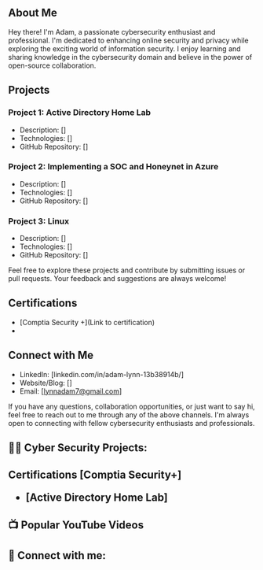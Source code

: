 ## About Me
Hey there! I'm Adam, a passionate cybersecurity enthusiast and professional. I'm dedicated to enhancing online security and privacy while exploring the exciting world of information security. I enjoy learning and sharing knowledge in the cybersecurity domain and believe in the power of open-source collaboration.

## Projects

### Project 1: Active Directory Home Lab
- Description: []
- Technologies: []
- GitHub Repository: []

### Project 2: Implementing a SOC and Honeynet in Azure
- Description: []
- Technologies: []
- GitHub Repository: []

### Project 3: Linux 
- Description: []
- Technologies: []
- GitHub Repository: []

Feel free to explore these projects and contribute by submitting issues or pull requests. Your feedback and suggestions are always welcome!

## Certifications

- [Comptia Security +](Link to certification)
- 
## Connect with Me

- LinkedIn: [linkedin.com/in/adam-lynn-13b38914b/]
- Website/Blog: []
- Email: [lynnadam7@gmail.com]

If you have any questions, collaboration opportunities, or just want to say hi, feel free to reach out to me through any of the above channels. I'm always open to connecting with fellow cybersecurity enthusiasts and professionals.



<h2>👨‍💻 Cyber Security Projects:</h2>
  
  <h2> Certifications</n2>
 [Comptia Security+]
  
- [Active Directory Home Lab] 

<h2>📺 Popular YouTube Videos</h2>

<h2> 🤳 Connect with me:</h2>
  
[linkedin]: linkedin.com/in/adam-lynn-13b38914b/

<!--
Here are some ideas to get you started:

- 🔭 I’m currently working on ...
- 🌱 I’m currently learning ...
- 👯 I’m looking to collaborate on ...
- 🤔 I’m looking for help with ...
- 💬 Ask me about ...
- 📫 How to reach me: ...
- 😄 Pronouns: ...
- ⚡ Fun fact: ...
-->
